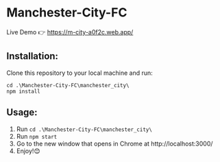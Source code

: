 # Manchester-City-FC

Live Demo 👉 https://m-city-a0f2c.web.app/

## Installation:
Clone this repository to your local machine and run:
```
cd .\Manchester-City-FC\manchester_city\
npm install
```

## Usage:
1. Run `cd .\Manchester-City-FC\manchester_city\`
2. Run `npm start`
3. Go to the new window that opens in Chrome at http://localhost:3000/ 
4. Enjoy!😊
